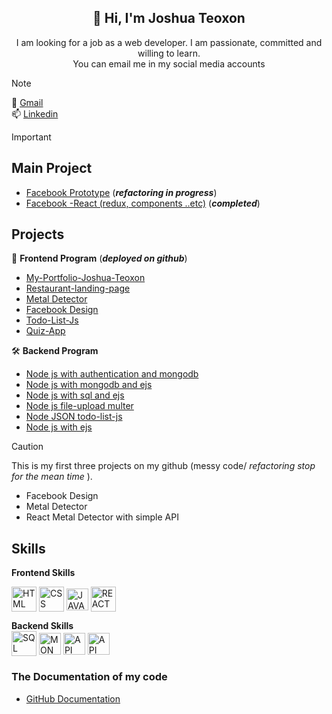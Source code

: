 <h2 align="center">👋 Hi, I'm Joshua Teoxon </h2>
<p align="center"> I am looking for a job as a web developer. I am passionate, committed and willing to learn. <br> You can email me in my social media accounts </p> 

> [!NOTE]
> :email: [Gmail](https://mail.google.com/mail/u/0/?to=teoxonjoshua13@gmail.com&su=Subject&body=BODY&bcc=teoxonjoshua36@gmail.com&fs=1&tf=cm) <br>
> :mailbox: [Linkedin](https://www.linkedin.com/in/joshua-teoxon-34223b217)

> [!IMPORTANT]
> ## Main Project
> *  [Facebook Prototype](https://github.com/choxii13/Facebook-Prototype) (***refactoring in progress***)
> *  [Facebook -React (redux, components ..etc)](https://github.com/choxii13/Facebook-React-redux-components-..etc-) (***completed***)

 ## Projects 
:hammer:  **Frontend Program** (***deployed on github***)
*  [My-Portfolio-Joshua-Teoxon](https://choxii13.github.io/My-Portfolio-Joshua-Teoxon/)
*  [Restaurant-landing-page](https://choxii13.github.io/landing-page/)
* [Metal Detector](https://choxii13.github.io/Metal-Detector)
* [Facebook Design](https://choxii13.github.io/facebook-design/)
*  [Todo-List-Js](https://choxii13.github.io/todo-list-js/)
*  [Quiz-App](https://choxii13.github.io/Quiz-App/)




🛠️  **Backend Program**
*  [Node js with authentication and mongodb](https://github.com/choxii13/Node-js-user-auth)
*  [Node js with mongodb and ejs](https://github.com/choxii13/Node-js-with-mongodbejs)
*  [Node js with sql and ejs](https://github.com/choxii13/Node-js-with-sql-and-ejs-)
*  [Node js file-upload multer](https://github.com/choxii13/Node-js-file-upload-multer)
*  [Node JSON todo-list-js](https://github.com/choxii13/Node-JSON-todo-list-js)
*  [Node js with ejs](https://github.com/choxii13/Node-js-with-ejs--backend-)

> [!CAUTION]
> This is my first three projects on my github (messy code/ <i> refactoring stop for the mean time </i>).
>*  Facebook Design
>*  Metal Detector
>*  React Metal Detector with simple API
  
  ## Skills
**Frontend Skills**

 <p><img align="center" src="https://www.svgrepo.com/show/452228/html-5.svg" height="40" width="40" alt="HTML"/> 
<img align="center" src="https://www.svgrepo.com/show/452185/css-3.svg" height="40" width="40" alt="CSS"/> 
<img align="center" src="https://www.svgrepo.com/show/349419/javascript.svg" height="35" width="35" alt="JAVASCRIPT"/> 
<img align="center" src="https://www.svgrepo.com/show/493719/react-javascript-js-framework-facebook.svg" height="40" width="40" alt="REACT"/>  </p>
<b>Backend Skills</b>
<div><img align="center" src="https://www.svgrepo.com/show/331761/sql-database-sql-azure.svg" height="40" width="40" alt="SQL"/> 
<img align="center" src="https://www.svgrepo.com/show/439231/mongodb.svg" height="35" width="35" alt="MONGODB"/> 
<img align="center" src="https://www.svgrepo.com/show/261808/api.svg" height="35" width="35" alt="API"/> 
<img align="center" src="https://miro.medium.com/v2/resize:fit:800/1*bc9pmTiyKR0WNPka2w3e0Q.png" height="35" width="35" alt="API"/>  </div>


### The Documentation of my code 
- [GitHub Documentation](https://docs.github.com/en/get-started/writing-on-github/getting-started-with-writing-and-formatting-on-github/basic-writing-and-formatting-syntax#links)

